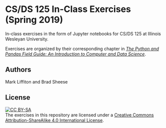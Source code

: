 # CS/DS 125 In-Class Exercises (Spring 2019)

In-class exercises in the form of Jupyter notebooks for CS/DS 125 at Illinois
Wesleyan University.

Exercises are organized by their corresponding chapter in
[*The Python and Pandas Field Guide: An Introduction to Computer and Data
Science*](https://snakebear.science/).

## Authors

Mark Liffiton and Brad Sheese

## License
[![CC BY-SA](https://i.creativecommons.org/l/by-sa/4.0/88x31.png)](http://creativecommons.org/licenses/by-sa/4.0/)  
The exercises in this repository are licensed under a [Creative Commons Attribution-ShareAlike 4.0 International License](http://creativecommons.org/licenses/by-sa/4.0/).
